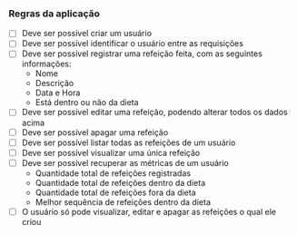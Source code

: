 ### Regras da aplicação

- [ ] Deve ser possível criar um usuário
- [ ] Deve ser possível identificar o usuário entre as requisições
- [ ] Deve ser possível registrar uma refeição feita, com as seguintes informações:
   - Nome
   - Descrição
   - Data e Hora
   - Está dentro ou não da dieta
- [ ] Deve ser possível editar uma refeição, podendo alterar todos os dados acima
- [ ] Deve ser possível apagar uma refeição
- [ ] Deve ser possível listar todas as refeições de um usuário
- [ ] Deve ser possível visualizar uma única refeição
- [ ] Deve ser possível recuperar as métricas de um usuário
   - Quantidade total de refeições registradas
   - Quantidade total de refeições dentro da dieta
   - Quantidade total de refeições fora da dieta
   - Melhor sequência de refeições dentro da dieta
- [ ] O usuário só pode visualizar, editar e apagar as refeições o qual ele criou